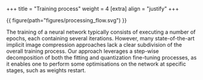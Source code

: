 +++
title = "Training process"
weight = 4
[extra]
align = "justify"
+++

{{ figure(path="figures/processing_flow.svg") }}

The training of a neural network typically consists of executing a number of epochs, each containing several iterations. 
However, many state-of-the-art implicit image compression approaches lack a clear subdivision of the overall training process. 
Our approach leverages a step-wise decomposition of both the fitting and quantization fine-tuning processes, as it enables one to perform some optimisations on the network at specific stages, such as weights restart.
